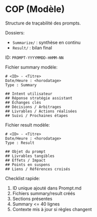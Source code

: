 # COP (Modèle)

Structure de traçabilité des prompts.

Dossiers:
- `Summarize/` : synthèse en continu
- `Result/` : bilan final

ID: `PROMPT-YYYYMMDD-HHMM-NN`

Fichier summary modèle:
```
# <ID> - <Titre>
Date/Heure : <horodatage>
Type : Summary

## Intent utilisateur
## Réponse stratégie assistant
## Échanges clés
## Décisions / Arbitrages
## Livrables / Actions réalisées
## Suivi / Prochaines étapes
```

Fichier result modèle:
```
# <ID> - <Titre>
Date/Heure : <horodatage>
Type : Result

## Objet du prompt
## Livrables tangibles
## Effets / Impact
## Points en suspens
## Liens / Références croisés
```

Checklist rapide:
1. ID unique ajouté dans Prompt.md
2. Fichiers summary/result créés
3. Sections présentes
4. Summary <= 40 lignes
5. Contexte mis à jour si règles changent
